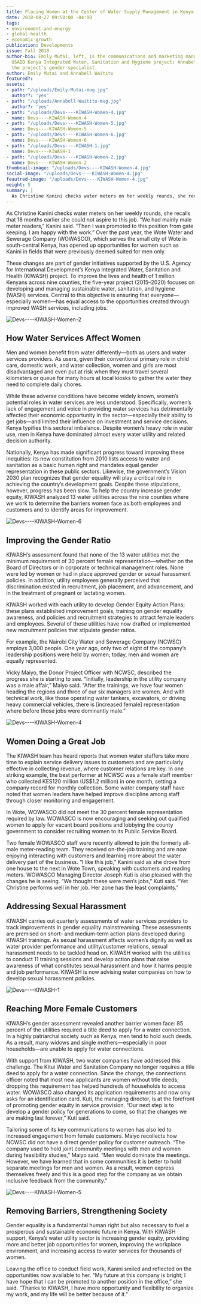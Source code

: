 ```yaml
---
title: Placing Women at the Center of Water Supply Management in Kenya
date: 2018-08-27 09:50:00 -04:00
tags:
- environment-and-energy
- global-health
- economic-growth
publication: Developments
issue: Fall 2018
author-bio: Emily Mutai, left, is the communications and marketing manager for the
  USAID Kenya Integrated Water, Sanitation and Hygiene project; Annabell Waititu is
  the project’s gender specialist.
author: Emily Mutai and Annabell Waititu
featured?: 
assets:
- path: "/uploads/Emily-Mutai-mug.jpg"
  author?: 'yes'
- path: "/uploads/Annabell-Waititu-mug.jpg"
  author?: 'yes'
- path: "/uploads/Devs----KIWASH-Women-4.jpg"
  name: Devs----KIWASH-Women-4
- path: "/uploads/Devs----KIWASH-Women-5.jpg"
  name: Devs----KIWASH-Women-5
- path: "/uploads/Devs----KIWASH-Women-6.jpg"
  name: Devs----KIWASH-Women-6
- path: "/uploads/Devs----KIWASH-1.jpg"
  name: Devs----KIWASH-1
- path: "/uploads/Devs----KIWASH-Women-2.jpg"
  name: Devs----KIWASH-Women-2
thumbnail-image: "/uploads/Devs----KIWASH-Women-4.jpg"
social-image: "/uploads/Devs----KIWASH-Women-4.jpg"
feautred-image: "/uploads/Devs----KIWASH-Women-4.jpg"
weight: 5
summary: |
  As Christine Kanini checks water meters on her weekly rounds, she recalls that 18 months earlier she could not aspire to this job. “We had mainly male meter readers,” Kanini said. “Then I was promoted to this position from gate keeping. I am happy with the work.”  
---
```


As Christine Kanini checks water meters on her weekly rounds, she recalls that 18 months earlier she could not aspire to this job. “We had mainly male meter readers,” Kanini said. “Then I was promoted to this position from gate keeping. I am happy with the work.” Over the past year, the Wote Water and Sewerage Company (WOWASCO), which serves the small city of Wote in south-central Kenya, has opened up opportunities for women such as Kanini in fields that were previously deemed suited for men only.




These changes are part of gender initiatives supported by the U.S. Agency for International Development’s Kenya Integrated Water, Sanitation and Health (KIWASH) project. To improve the lives and health of 1 million Kenyans across nine counties, the five-year project (2015–2020) focuses on developing and managing sustainable water, sanitation, and hygiene (WASH) services. Central to this objective is ensuring that everyone—especially women—has equal access to the opportunities created through improved WASH services, including jobs. 

![Devs----KIWASH-Women-2](/uploads/Devs----KIWASH-Women-2.jpg "Christine Kanini, right, speaking with a customer in Makueni County, Kenya. Photo: USAID KIWASH.")  

## How Water Services Affect Women 

Men and women benefit from water differently—both as users and water services providers. As users, given their conventional primary role in child care, domestic work, and water collection, women and girls are most disadvantaged and even put at risk when they must travel several kilometers or queue for many hours at local kiosks to gather the water they need to complete daily chores.

While these adverse conditions have become widely known, women’s potential roles in water services are less understood. Specifically, women’s lack of engagement and voice in providing water services has detrimentally affected their economic opportunity in the sector—especially their ability to get jobs—and limited their influence on investment and service decisions. Kenya typifies this sectoral imbalance. Despite women’s heavy role in water use, men in Kenya have dominated almost every water utility and related decision authority.

Nationally, Kenya has made significant progress toward improving these inequities: its new constitution from 2010 lists access to water and sanitation as a basic human right and mandates equal gender representation in these public sectors. Likewise, the government’s Vision 2030 plan recognizes that gender equality will play a critical role in achieving the country’s development goals. 
Despite these stipulations, however, progress has been slow. To help the country increase gender equity, KIWASH analyzed 13 water utilities across the nine counties where we work to determine the barriers women face as both employees and customers and to identify areas for improvement.

![Devs----KIWASH-Women-6](/uploads/Devs----KIWASH-Women-6.jpg "Cooperative Bank of Kenya staff received training on water sector financing and ways to improve loan quality and reduce risk. Photo: USAID KIWASH.") 

## Improving the Gender Ratio

KIWASH’s assessment found that none of the 13 water utilities met the minimum requirement of 30 percent female representation—whether on the Board of Directors or in corporate or technical management roles. None were led by women or had in place approved gender or sexual harassment policies. In addition, utility employees generally perceived that discrimination existed in recruitment, job placement, and advancement, and in the treatment of pregnant or lactating women.

KIWASH worked with each utility to develop Gender Equity Action Plans; these plans established improvement goals, training on gender equality awareness, and policies and recruitment strategies to attract female leaders and employees. Several of these utilities have now drafted or implemented new recruitment policies that stipulate gender ratios.

For example, the Nairobi City Water and Sewerage Company (NCWSC) employs 3,000 people. One year ago, only two of eight of the company’s leadership positions were held by women; today, men and women are equally represented.
 
Vicky Maiyo, the Donor Project Officer with NCWSC, described the progress she is starting to see. “Initially, leadership in the utility company was a male affair,” Maiyo said. “After the trainings, we have four women heading the regions and three of our six managers are women. And with technical work, like those operating water tankers, excavators, or driving heavy commercial vehicles, there is [increased female] representation where before those jobs were dominantly male.”

![Devs----KIWASH-Women-4](/uploads/Devs----KIWASH-Women-4.jpg "Water company staff in Mbooni, Makueni County, received training to reduce revenue losses caused by leaks, theft, poor billing systems, and weak metering policies. Photo: USAID KIWASH.") 

## Women Doing a Great Job

The KIWASH team has heard reports that women water staffers take more time to explain service delivery issues to customers and are particularly effective in collecting revenue, where customer relations are key. In one striking example, the best performer at NCWSC was a female staff member who collected KES120 million (US$1.2 million) in one month, setting a company record for monthly collection. Some water company staff have noted that women leaders have helped improve discipline among staff through closer monitoring and engagement. 

In Wote, WOWASCO did not meet the 30 percent female representation required by law. WOWASCO is now encouraging and seeking out qualified women to apply for vacant board positions and lobbying the county government to consider recruiting women to its Public Service Board.

Two female WOWASCO staff were recently allowed to join the formerly all-male meter-reading team. They received on-the-job training and are now enjoying interacting with customers and learning more about the water delivery part of the business. “I like this job,” Kanini said as she drove from one house to the next in Wote Town, speaking with customers and reading meters. WOWASCO Managing Director Joseph Kuti is also pleased with the changes he is seeing. “We thought these were men’s jobs,” Kuti said. “Yet Christine performs well in her job. Her zone has the least complaints.”

## Addressing Sexual Harassment

KIWASH carries out quarterly assessments of water services providers to track improvements in gender equality mainstreaming. These assessments are premised on short- and medium-term action plans developed during KIWASH trainings. As sexual harassment affects women’s dignity as well as water provider performance and utility/customer relations, sexual harassment needs to be tackled head on. KIWASH worked with the utilities to conduct 11 training sessions and develop action plans that raise awareness of what constitutes sexual harassment and how it harms people and job performance. KIWASH is now advising water companies on how to develop sexual harassment policies. 

![Devs----KIWASH-1](/uploads/Devs----KIWASH-1.jpg "Vicky Maiyo, seated center, and women officers from the biggest water company in Kenya after gender mainstreaming training in Nairobi. Photo: USAID KIWASH.") 

## Reaching More Female Customers

KIWASH’s gender assessment revealed another barrier women face: 85 percent of the utilities required a title deed to apply for a water connection. In a highly patriarchal society such as Kenya, men tend to hold such deeds. As a result, many widows and single mothers—especially in poor households—are unable to apply for water connections. 

With support from KIWASH, two water companies have addressed this challenge. The Kitui Water and Sanitation Company no longer requires a title deed to apply for a water connection. Since the change, the connections officer noted that most new applicants are women without title deeds; dropping this requirement has helped hundreds of households to access water. WOWASCO also changed its application requirements and now only asks for an identification card. Kuti, the managing director, is at the forefront of promoting gender equity in service provision. “Our next step is to develop a gender policy for generations to come, so that the changes we are making last forever,” Kuti said.

Tailoring some of its key communications to women has also led to increased engagement from female customers. Maiyo recollects how NCWSC did not have a direct gender policy for customer outreach. “The company used to hold joint community meetings with men and women during feasibility studies,” Maiyo said. “Men would dominate the meetings. However, we have learned that in some communities it is better to hold separate meetings for men and women. As a result, women express themselves freely and this is a good step for the company as we obtain inclusive feedback from the community.”

![Devs----KIWASH-Women-5](/uploads/Devs----KIWASH-Women-5.jpg "Demonstration garden in Kisumu County where local suppliers provide seed and fertilizer to showcase production of nutrient-dense, high-value crops using efficient irrigation and water management. Photo: USAID KIWASH.") 

## Removing Barriers, Strengthening Society

Gender equality is a fundamental human right but also necessary to fuel a prosperous and sustainable economic future in Kenya. With KIWASH support, Kenya’s water utility sector is increasing gender equity, providing more and better job opportunities for women, improving the workplace environment, and increasing access to water services for thousands of women. 

Leaving the office to conduct field work, Kanini smiled and reflected on the opportunities now available to her. “My future at this company is bright; I have hope that I can be promoted to another position in the office,” she said. “Thanks to KIWASH, I have more opportunity and flexibility to organize my work, and my life will be better because of it.”
